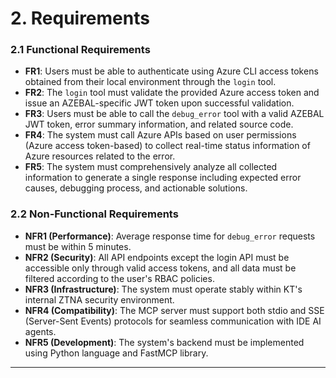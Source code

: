 # 2. Requirements

### **2.1 Functional Requirements**
* **FR1**: Users must be able to authenticate using Azure CLI access tokens obtained from their local environment through the `login` tool.
* **FR2**: The `login` tool must validate the provided Azure access token and issue an AZEBAL-specific JWT token upon successful validation.
* **FR3**: Users must be able to call the `debug_error` tool with a valid AZEBAL JWT token, error summary information, and related source code.
* **FR4**: The system must call Azure APIs based on user permissions (Azure access token-based) to collect real-time status information of Azure resources related to the error.
* **FR5**: The system must comprehensively analyze all collected information to generate a single response including expected error causes, debugging process, and actionable solutions.

### **2.2 Non-Functional Requirements**
* **NFR1 (Performance)**: Average response time for `debug_error` requests must be within 5 minutes.
* **NFR2 (Security)**: All API endpoints except the login API must be accessible only through valid access tokens, and all data must be filtered according to the user's RBAC policies.
* **NFR3 (Infrastructure)**: The system must operate stably within KT's internal ZTNA security environment.
* **NFR4 (Compatibility)**: The MCP server must support both stdio and SSE (Server-Sent Events) protocols for seamless communication with IDE AI agents.
* **NFR5 (Development)**: The system's backend must be implemented using Python language and FastMCP library.

---
